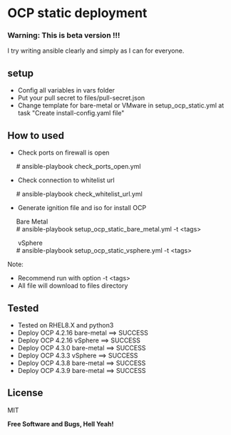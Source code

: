 # OCP static deployment
### Warning: This is beta version !!!  
I try writing ansible clearly and simply as I can for everyone.
## setup
- Config all variables in vars folder
- Put your pull secret to files/pull-secret.json
- Change template for bare-metal or VMware in setup_ocp_static.yml at task "Create install-config.yaml file"

## How to used
- Check ports on firewall is open

&nbsp;&nbsp;&nbsp;&nbsp;&nbsp;\# ansible-playbook check_ports_open.yml

- Check connection to whitelist url

&nbsp;&nbsp;&nbsp;&nbsp;&nbsp;\# ansible-playbook check_whitelist_url.yml

- Generate ignition file and iso for install OCP

&nbsp;&nbsp;&nbsp;&nbsp;&nbsp;Bare Metal<br/>
&nbsp;&nbsp;&nbsp;&nbsp;&nbsp;\# ansible-playbook setup_ocp_static_bare_metal.yml -t \<tags\>

&nbsp;&nbsp;&nbsp;&nbsp;&nbsp; vSphere<br/>
&nbsp;&nbsp;&nbsp;&nbsp;&nbsp;\# ansible-playbook setup_ocp_static_vsphere.yml -t \<tags\>

Note: 
- Recommend run with option -t \<tags\>
- All file will download to files directory

## Tested
- Tested on RHEL8.X and python3
- Deploy OCP 4.2.16 bare-metal ==> SUCCESS
- Deploy OCP 4.2.16 vSphere    ==> SUCCESS
- Deploy OCP 4.3.0 bare-metal ==> SUCCESS
- Deploy OCP 4.3.3 vSphere    ==> SUCCESS
- Deploy OCP 4.3.8 bare-metal ==> SUCCESS
- Deploy OCP 4.3.9 bare-metal ==> SUCCESS

License
----

MIT

**Free Software and Bugs, Hell Yeah!**

